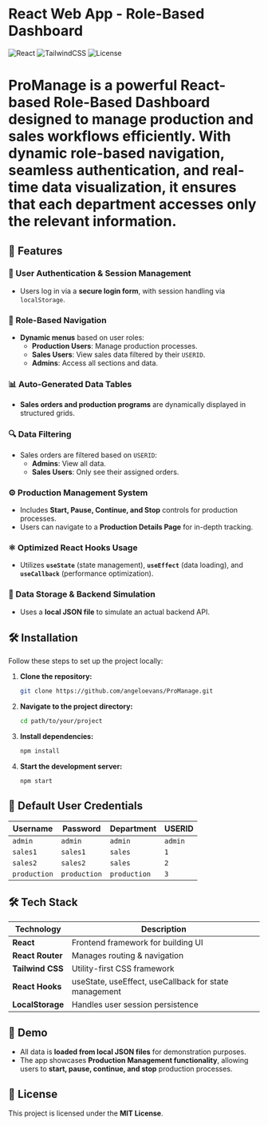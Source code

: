 # React Web App - Role-Based Dashboard
![React](https://img.shields.io/badge/React-18-blue.svg)
![TailwindCSS](https://img.shields.io/badge/TailwindCSS-3.0-blue.svg)
![License](https://img.shields.io/badge/License-MIT-green.svg)

# ProManage is a powerful React-based Role-Based Dashboard designed to manage production and sales workflows efficiently. With dynamic role-based navigation, seamless authentication, and real-time data visualization, it ensures that each department accesses only the relevant information.

## 🚀 Features

### 🔑 User Authentication & Session Management
- Users log in via a **secure login form**, with session handling via `localStorage`.

### 📌 Role-Based Navigation
- **Dynamic menus** based on user roles:
  - **Production Users**: Manage production processes.
  - **Sales Users**: View sales data filtered by their `USERID`.
  - **Admins**: Access all sections and data.

### 📊 Auto-Generated Data Tables
- **Sales orders and production programs** are dynamically displayed in structured grids.

### 🔍 Data Filtering
- Sales orders are filtered based on `USERID`:
  - **Admins**: View all data.
  - **Sales Users**: Only see their assigned orders.

### ⚙️ Production Management System
- Includes **Start, Pause, Continue, and Stop** controls for production processes.
- Users can navigate to a **Production Details Page** for in-depth tracking.

### ⚛️ Optimized React Hooks Usage
- Utilizes **`useState`** (state management), **`useEffect`** (data loading), and **`useCallback`** (performance optimization).

### 📁 Data Storage & Backend Simulation
- Uses a **local JSON file** to simulate an actual backend API.

## 🛠️ Installation

Follow these steps to set up the project locally:

1. **Clone the repository:**
   ```bash
   git clone https://github.com/angeloevans/ProManage.git
   ```

2. **Navigate to the project directory:**
   ```bash
   cd path/to/your/project
   ```

3. **Install dependencies:**
   ```bash
   npm install
   ```

4. **Start the development server:**
   ```bash
   npm start
   ```

## 👤 Default User Credentials

| Username   | Password   | Department  | USERID  |
|------------|------------|------------|------------|
| `admin`      | `admin`      | `admin`        | `admin`   |
| `sales1`     | `sales1`     | `sales`        | `1`       |
| `sales2`     | `sales2`     | `sales`        | `2`       |
| `production` | `production` | `production`   | `3`       |

## 🛠️ Tech Stack

| Technology       | Description |
|-----------------|------------|
| **React**       | Frontend framework for building UI |
| **React Router**| Manages routing & navigation |
| **Tailwind CSS**| Utility-first CSS framework |
| **React Hooks** | useState, useEffect, useCallback for state management |
| **LocalStorage**| Handles user session persistence |


## 📌 Demo

- All data is **loaded from local JSON files** for demonstration purposes.
- The app showcases **Production Management functionality**, allowing users to **start, pause, continue, and stop** production processes.

## 📜 License

This project is licensed under the **MIT License**.
